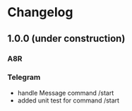 # Changelog

## 1.0.0 (under construction)

### A8R

### Telegram

- handle Message command /start
- added unit test for command /start
